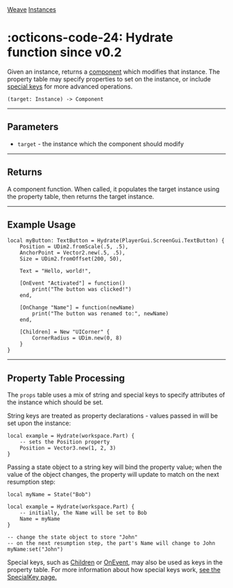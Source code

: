 <nav class="weavedoc-api-breadcrumbs">
	<a href="../..">Weave</a>
	<a href="..">Instances</a>
</nav>

<h1 class="weavedoc-api-header" markdown>
	<span class="weavedoc-api-icon" markdown>:octicons-code-24:</span>
	<span class="weavedoc-api-name">Hydrate</span>
	<span class="weavedoc-api-pills">
		<span class="weavedoc-api-pill-type">function</span>
		<span class="weavedoc-api-pill-since">since v0.2</span>
	</span>
</h1>

Given an instance, returns a [component](./component.md) which modifies that
instance. The property table may specify properties to set on the instance, or
include [special keys](./specialkey.md) for more advanced operations.

```luau
(target: Instance) -> Component
```

---

## Parameters

- `target` - the instance which the component should modify

---

## Returns

A component function. When called, it populates the target instance using the
property table, then returns the target instance.

---

## Example Usage

```luau
local myButton: TextButton = Hydrate(PlayerGui.ScreenGui.TextButton) {
	Position = UDim2.fromScale(.5, .5),
	AnchorPoint = Vector2.new(.5, .5),
	Size = UDim2.fromOffset(200, 50),

	Text = "Hello, world!",

	[OnEvent "Activated"] = function()
		print("The button was clicked!")
	end,

	[OnChange "Name"] = function(newName)
		print("The button was renamed to:", newName)
	end,

	[Children] = New "UICorner" {
		CornerRadius = UDim.new(0, 8)
	}
}
```

---

## Property Table Processing

The `props` table uses a mix of string and special keys to specify attributes of
the instance which should be set.

String keys are treated as property declarations - values passed in will be set
upon the instance:

```luau
local example = Hydrate(workspace.Part) {
	-- sets the Position property
	Position = Vector3.new(1, 2, 3)
}
```

Passing a state object to a string key will bind the property value; when the
value of the object changes, the property will update to match on the next
resumption step:

```luau
local myName = State("Bob")

local example = Hydrate(workspace.Part) {
	-- initially, the Name will be set to Bob
	Name = myName
}

-- change the state object to store "John"
-- on the next resumption step, the part's Name will change to John
myName:set("John")
```

Special keys, such as [Children](../children) or [OnEvent](../onevent), may also
be used as keys in the property table. For more information about how special
keys work, [see the SpecialKey page.](../../types/specialkey)
